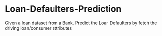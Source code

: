 # Loan-Defaulters-Prediction
Given a loan dataset from a Bank. Predict the Loan Defaulters by fetch the driving loan/consumer attributes
